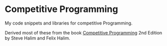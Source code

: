 Competitive Programming
=======================

My code snippets and libraries for competitive Programming.

Derived most of these from the book [Competitive Programming](https://sites.google.com/site/stevenhalim/) 2nd Edition by Steve Halim and Felix Halim.
